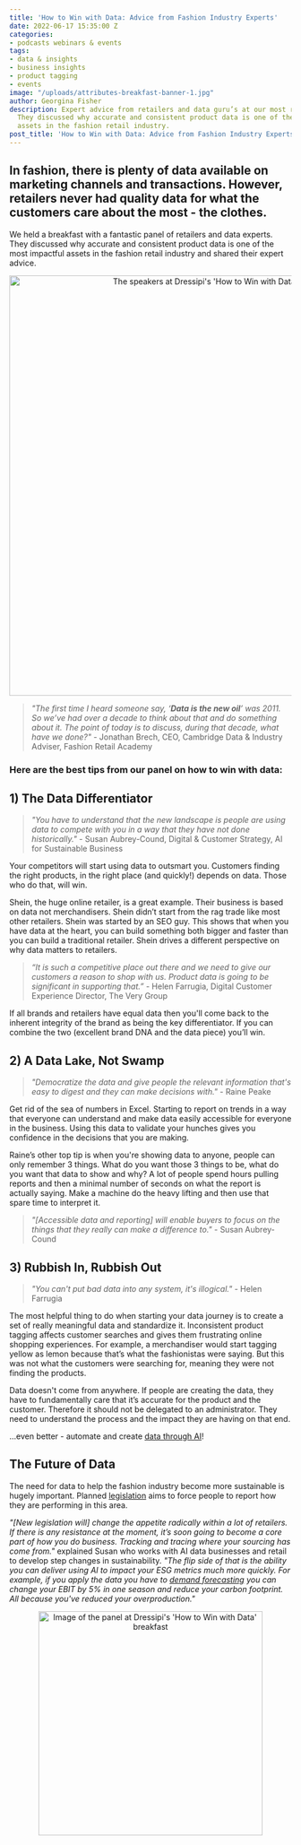 ```yaml
---
title: 'How to Win with Data: Advice from Fashion Industry Experts'
date: 2022-06-17 15:35:00 Z
categories:
- podcasts webinars & events
tags:
- data & insights
- business insights
- product tagging
- events
image: "/uploads/attributes-breakfast-banner-1.jpg"
author: Georgina Fisher
description: Expert advice from retailers and data guru’s at our most recent breakfast.
  They discussed why accurate and consistent product data is one of the most impactful
  assets in the fashion retail industry.
post_title: 'How to Win with Data: Advice from Fashion Industry Experts'
---
```


## In fashion, there is plenty of data available on marketing channels and transactions. However, retailers never had quality data for what the customers care about the most - the clothes.

We held a breakfast with a fantastic panel of retailers and data experts. They discussed why accurate and consistent product data is one of the most impactful assets in the fashion retail industry and shared their expert advice.

<p style="text-align: center"><img style="margin-left: 0px; width: 750px;" alt="The speakers at Dressipi's 'How to Win with Data' breakfast" src="/uploads/shoptalk-breakfast-speakers.jpg"/></p>

> *"The first time I heard someone say, ‘**Data is the new oil**’ was 2011. So we’ve had over a decade to think about that and do something about it. The point of today is to discuss, during that decade, what have we done?"* - Jonathan Brech, CEO, Cambridge Data & Industry Adviser, Fashion Retail Academy

### Here are the best tips from our panel on how to win with data:

## 1) The Data Differentiator

> *"You have to understand that the new landscape is people are using data to compete with you in a way that they have not done historically."* - Susan Aubrey-Cound, Digital & Customer Strategy, AI for Sustainable Business

Your competitors will start using data to outsmart you. Customers finding the right products, in the right place (and quickly!) depends on data. Those who do that, will win.

Shein, the huge online retailer, is a great example. Their business is based on data not merchandisers. Shein didn’t start from the rag trade like most other retailers. Shein was started by an SEO guy. This shows that when you have data at the heart, you can build something both bigger and faster than you can build a traditional retailer. Shein drives a different perspective on why data matters to retailers.

> *“It is such a competitive place out there and we need to give our customers a reason to shop with us. Product data is going to be significant in supporting that.”* - Helen Farrugia, Digital Customer Experience Director, The Very Group

If all brands and retailers have equal data then you'll come back to the inherent integrity of the brand as being the key differentiator. If you can combine the two (excellent brand DNA and the data piece) you’ll win.

## 2) A Data Lake, Not Swamp

> *"Democratize the data and give people the relevant information that's easy to digest and they can make decisions with."* - Raine Peake

Get rid of the sea of numbers in Excel. Starting to report on trends in a way that everyone can understand and make data easily accessible for everyone in the business. Using this data to validate your hunches gives you confidence in the decisions that you are making.

Raine’s other top tip is when you're showing data to anyone, people can only remember 3 things. What do you want those 3 things to be, what do you want that data to show and why? A lot of people spend hours pulling reports and then a minimal number of seconds on what the report is actually saying. Make a machine do the heavy lifting and then use that spare time to interpret it.

> *"\[Accessible data and reporting\] will enable buyers to focus on the things that they really can make a difference to."* - Susan Aubrey-Cound

## 3) Rubbish In, Rubbish Out

> *"You can't put bad data into any system, it's illogical."* - Helen Farrugia

The most helpful thing to do when starting your data journey is to create a set of really meaningful data and standardize it. Inconsistent product tagging affects customer searches and gives them frustrating online shopping experiences. For example, a merchandiser would start tagging yellow as lemon because that’s what the fashionistas were saying. But this was not what the customers were searching for, meaning they were not finding the products.

Data doesn't come from anywhere. If people are creating the data, they have to fundamentally care that it’s accurate for the product and the customer. Therefore it should not be delegated to an administrator. They need to understand the process and the impact they are having on that end.

…even better - automate and create [data through AI](https://dressipi.com/solutions/product-tagging/)!

## The Future of Data

The need for data to help the fashion industry become more sustainable is hugely important. Planned [legislation](https://www.voguebusiness.com/sustainability/eu-moves-to-legislate-sustainable-fashion-will-it-work) aims to force people to report how they are performing in this area.

*"\[New legislation will\] change the appetite radically within a lot of retailers. If there is any resistance at the moment, it’s soon going to become a core part of how you do business. Tracking and tracing where your sourcing has come from."* explained Susan who works with AI data businesses and retail to develop step changes in sustainability. *"The flip side of that is the ability you can deliver using AI to impact your ESG metrics much more quickly. For example, if you apply the data you have to [demand forecasting](https://dressipi.com/blog/be-more-profitable-with-better-data/) you can change your EBIT by 5% in one season and reduce your carbon footprint. All because you've reduced your overproduction."*

<p style="text-align: center"><img style="margin-left: 0px; height: 400px;" alt="Image of the panel at Dressipi's 'How to Win with Data' breakfast" src="/uploads/shoptalk-breakfast-image-2.jpg"/></p>
